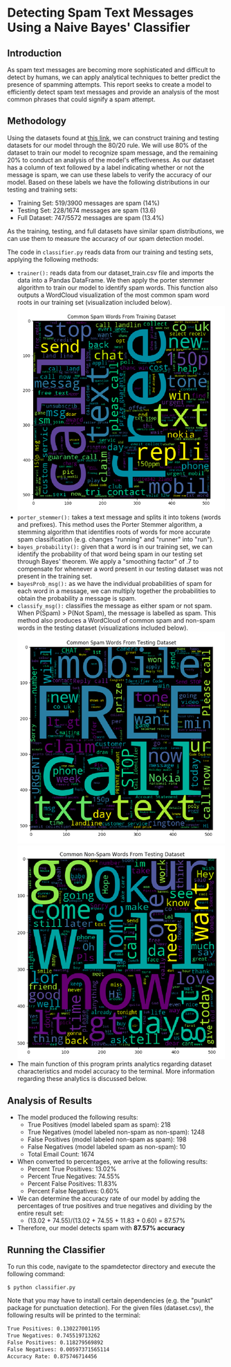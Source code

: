 
Detecting Spam Text Messages Using a Naive Bayes' Classifier
============


Introduction
---------

As spam text messages are becoming more sophisticated and difficult to detect by humans,
we can apply analytical techniques to better predict the presence of spamming attempts. This report seeks to create 
a model to efficiently detect spam text messages and provide an analysis of the most common phrases that could
signify a spam attempt. 

Methodology
----------
Using the datasets found at [this link](http://spamassassin.apache.org/old/publiccorpus/), we can construct training
and testing datasets for our model through the 80/20 rule. We will use 80% of the dataset to train our model to recognize 
spam message, and the remaining 20% to conduct an analysis of the model's effectiveness. As our dataset has a column of 
text followed by a label indicating whether or not the message is spam, we can use these labels to verify the accuracy
of our model. Based on these labels we have the following distributions in our testing and training sets: 

- Training Set: 519/3900 messages are spam (14%)
- Testing Set: 228/1674 messages are spam (13.6)
- Full Dataset: 747/5572 messages are spam (13.4%)

As the training, testing, and full datasets have similar spam distributions, we can use them to measure the accuracy
of our spam detection model.

The code in `classifier.py` reads data from our training and testing sets, applying the following methods: 
 
- `trainer():` reads data from our dataset_train.csv file and imports the data into a Pandas DataFrame. We then apply
the porter stemmer algorithm to train our model to identify spam words. This function also outputs a WordCloud visualization
of the most common spam word roots in our training set (visualization included below). 
![Alt Text](spam_training.png "Spam Words")
- `porter_stemmer():` takes a text message and splits it into tokens (words and prefixes). This method 
uses the Porter Stemmer algorithm, a stemming algorithm that identifies roots of words for more accurate spam classification
(e.g. changes "running" and "runner" into "run"). 
- `bayes_probability():` given that a word is in our training set, we can identify the probability of 
that word being spam in our testing set through Bayes' theorem. We apply a "smoothing factor" of .7 to compensate for whenever
a word present in our testing dataset was not present in the training set. 
- `bayesProb_msg():` as we have the individual probabilities of spam for each word in a message, we can 
multiply together the probabilities to obtain the probability a message is spam. 
- `classify_msg():` classifies the message as either spam or not spam. When P(Spam) > P(Not Spam), the message 
is labelled as spam. This method also produces a WordCloud of common spam and non-spam words in the testing dataset (visualizations included below). 
![Alt Text](spam_testing.png "Spam Words")
![Alt Text](ham_testing.png "Non-Spam Words")
- The main function of this program prints analytics regarding dataset characteristics and model accuracy to the terminal. 
More information regarding these analytics is discussed below. 



Analysis of Results
-----

-   The model produced the following results: 
    - True Positives (model labeled spam as spam): 218
    - True Negatives (model labeled non-spam as non-spam): 1248
    - False Positives (model labeled non-spam as spam): 198
    - False Negatives (model labeled spam as non-spam): 10
    - Total Email Count: 1674
- When converted to percentages, we arrive at the following results: 
    - Percent True Positives: 13.02%
    - Percent True Negatives: 74.55%
    - Percent False Positives: 11.83%
    - Percent False Negatives: 0.60%
- We can determine the accuracy rate of our model by adding the percentages of true 
positives and true negatives and dividing by the entire result set: 
   -  (13.02 + 74.55)/(13.02 + 74.55 + 11.83 + 0.60) = 87.57%
- Therefore, our model detects spam with **87.57% accuracy**

Running the Classifier
------------

To run this code, navigate to the spamdetector directory and execute the following command:

``` {.sh}
$ python classifier.py
```
Note that you may have to install certain dependencies (e.g. the "punkt" package for punctuation detection). For the given files (dataset.csv), the following results will be printed to the terminal: 
``` {.sh}
True Positives: 0.130227001195
True Negatives: 0.745519713262
False Positives: 0.118279569892
False Negatives: 0.00597371565114
Accuracy Rate: 0.875746714456

```


